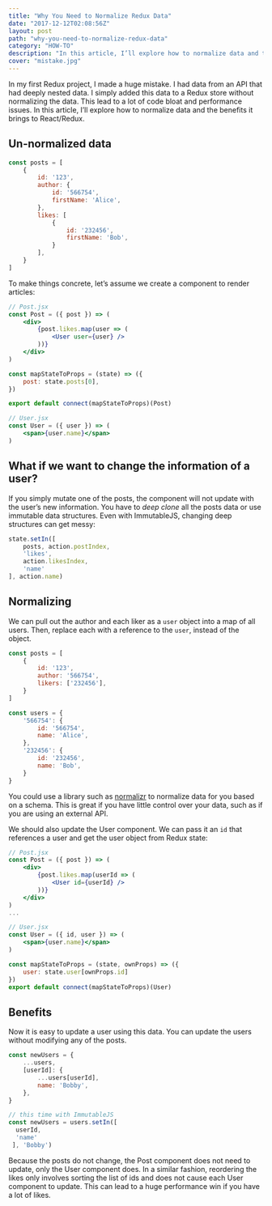 ```yaml
---
title: "Why You Need to Normalize Redux Data"
date: "2017-12-12T02:08:56Z"
layout: post
path: "why-you-need-to-normalize-redux-data"
category: "HOW-TO"
description: "In this article, I’ll explore how to normalize data and the benefits it brings to React/Redux."
cover: "mistake.jpg"
---
```

In my first Redux project, I made a huge mistake. I had data from an API that had deeply nested data. I simply added this data to a Redux store without normalizing the data. This lead to a lot of code bloat and performance issues. In this article, I’ll explore how to normalize data and the benefits it brings to React/Redux.

## Un-normalized data

```js
const posts = [
	{
		id: '123',
		author: {
			id: '566754',
			firstName: 'Alice',
		},
		likes: [
			{
				id: '232456',
				firstName: 'Bob',
			}
		],
	}
]
```

To make things concrete, let’s assume we create a component to render articles:

```jsx
// Post.jsx
const Post = ({ post }) => (
	<div>
		{post.likes.map(user => (
			<User user={user} />
		))}
	</div>
)

const mapStateToProps = (state) => ({
	post: state.posts[0],
})

export default connect(mapStateToProps)(Post)

// User.jsx
const User = ({ user }) => (
	<span>{user.name}</span>
)
```

## What if we want to change the information of a user?
If you simply mutate one of the posts, the component will not update with the user’s new information. You have to *deep clone* all the posts data or use immutable data structures. Even with ImmutableJS,  changing deep structures can get messy: 

```js
state.setIn([
	posts, action.postIndex,
	'likes',
	action.likesIndex,
	'name'
], action.name)
```

## Normalizing
We can pull out the author and each liker as a `user` object into a map of all users. Then, replace each with a reference to the `user`, instead of the object.

```js
const posts = [
	{
		id: '123',
		author: '566754',
		likers: ['232456'],
	}
]

const users = {
	'566754': {
		id: '566754',
		name: 'Alice',
	},
	'232456': {
		id: '232456',
		name: 'Bob',
	}
}
```

You could use a library such as [normalizr](https://github.com/paularmstrong/normalizr) to normalize data for you based on a schema. This is great if you have little control over your data, such as if you are using an external API.

We should also update the User component. We can pass it an  `id` that references a user and get the user object from Redux state:

```jsx
// Post.jsx
const Post = ({ post }) => (
	<div>
		{post.likes.map(userId => (
			<User id={userId} />
		))}
	</div>
)
...

// User.jsx
const User = ({ id, user }) => (
	<span>{user.name}</span>
)

const mapStateToProps = (state, ownProps) => ({
	user: state.user[ownProps.id]
})
export default connect(mapStateToProps)(User)
```

## Benefits
Now it is easy to update a user using this data. You can update the users without modifying any of the posts. 

```js
const newUsers = {
	...users,
	[userId]: {
		...users[userId],
		name: 'Bobby',
	},
}

// this time with ImmutableJS
const newUsers = users.setIn([
  userId,
  'name'
 ], 'Bobby')
```

Because the posts do not change, the Post component does not need to update, only the User component does. In a similar fashion, reordering the likes only involves sorting the list of ids and does not cause each User component to update. This can lead to a huge performance win if you have a lot of likes.